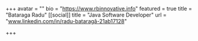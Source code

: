 +++
avatar = ""
bio = "https://www.rbinnovative.info"
featured = true
title = "Bataraga Radu"
[[social]]
title = "Java Software Developer"
url = "www.linkedin.com/in/radu-bataragă-21ab17128"

+++
